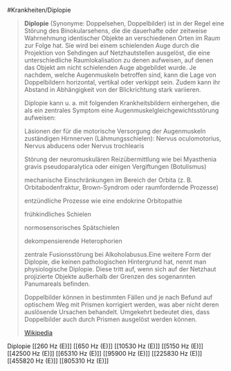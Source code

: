 #Krankheiten/Diplopie
> **Diplopie** (Synonyme: Doppelsehen, Doppelbilder) ist in der Regel eine Störung des Binokularsehens, die die dauerhafte oder zeitweise Wahrnehmung identischer Objekte an verschiedenen Orten im Raum zur Folge hat. Sie wird bei einem schielenden Auge durch die Projektion von Sehdingen auf Netzhautstellen ausgelöst, die eine unterschiedliche Raumlokalisation zu denen aufweisen, auf denen das Objekt am nicht schielenden Auge abgebildet wurde. Je nachdem, welche Augenmuskeln betroffen sind, kann die Lage von Doppelbildern horizontal, vertikal oder verkippt sein. Zudem kann ihr Abstand in Abhängigkeit von der Blickrichtung stark variieren.
>
> Diplopie kann u. a. mit folgenden Krankheitsbildern einhergehen, die als ein zentrales Symptom eine Augenmuskelgleichgewichtsstörung aufweisen:
>
> 
>
> Läsionen der für die motorische Versorgung der Augenmuskeln zuständigen Hirnnerven (Lähmungsschielen): Nervus oculomotorius, Nervus abducens oder Nervus trochlearis
>
> Störung der neuromuskulären Reizübermittlung wie bei Myasthenia gravis pseudoparalytica oder einigen Vergiftungen (Botulismus)
>
> mechanische Einschränkungen im Bereich der Orbita (z. B. Orbitabodenfraktur, Brown-Syndrom oder raumfordernde Prozesse)
>
> entzündliche Prozesse wie eine endokrine Orbitopathie
>
> frühkindliches Schielen
>
> normosensorisches Spätschielen
>
> dekompensierende Heterophorien
>
> zentrale Fusionsstörung bei Alkoholabusus.Eine weitere Form der Diplopie, die keinen pathologischen Hintergrund hat, nennt man physiologische Diplopie. Diese tritt auf, wenn sich auf der Netzhaut projizierte Objekte außerhalb der Grenzen des sogenannten Panumareals befinden.
>
> Doppelbilder können in bestimmten Fällen und je nach Befund auf optischem Weg mit Prismen korrigiert werden, was aber nicht deren auslösende Ursachen behandelt. Umgekehrt bedeutet dies, dass Doppelbilder auch durch Prismen ausgelöst werden können.
>
> [Wikipedia](https://de.wikipedia.org/wiki/Diplopie)

Diplopie
[[260 Hz (E)]]
[[650 Hz (E)]]
[[10530 Hz (E)]]
[[5150 Hz (E)]]
[[42500 Hz (E)]]
[[65310 Hz (E)]]
[[95900 Hz (E)]]
[[225830 Hz (E)]]
[[455820 Hz (E)]]
[[805310 Hz (E)]]